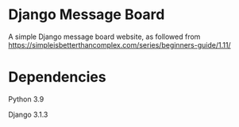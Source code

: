 Django Message Board
=================
A simple Django message board website, as followed from https://simpleisbetterthancomplex.com/series/beginners-guide/1.11/

Dependencies
=================
Python 3.9

Django 3.1.3